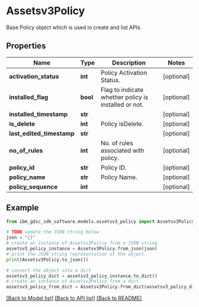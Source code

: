 # Assetsv3Policy

Base Policy object which is used in create and list APIs.

## Properties

Name | Type | Description | Notes
------------ | ------------- | ------------- | -------------
**activation_status** | **int** | Policy Activation Status. | [optional] 
**installed_flag** | **bool** | Flag to indicate whether policy is installed or not. | [optional] 
**installed_timestamp** | **str** |  | [optional] 
**is_delete** | **int** | Policy isDelete. | [optional] 
**last_edited_timestamp** | **str** |  | [optional] 
**no_of_rules** | **int** | No. of rules associated with policy. | [optional] 
**policy_id** | **str** | Policy ID. | [optional] 
**policy_name** | **str** | Policy Name. | [optional] 
**policy_sequence** | **int** |  | [optional] 

## Example

```python
from ibm_gdsc_sdk_software.models.assetsv3_policy import Assetsv3Policy

# TODO update the JSON string below
json = "{}"
# create an instance of Assetsv3Policy from a JSON string
assetsv3_policy_instance = Assetsv3Policy.from_json(json)
# print the JSON string representation of the object
print(Assetsv3Policy.to_json())

# convert the object into a dict
assetsv3_policy_dict = assetsv3_policy_instance.to_dict()
# create an instance of Assetsv3Policy from a dict
assetsv3_policy_from_dict = Assetsv3Policy.from_dict(assetsv3_policy_dict)
```
[[Back to Model list]](../README.md#documentation-for-models) [[Back to API list]](../README.md#documentation-for-api-endpoints) [[Back to README]](../README.md)



